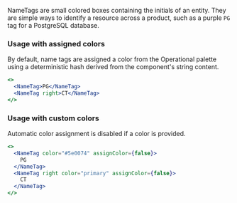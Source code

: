 NameTags are small colored boxes containing the initials of an entity. They are simple ways to identify a resource across a product, such as a purple `PG` tag for a PostgreSQL database.

### Usage with assigned colors

By default, name tags are assigned a color from the Operational palette using a deterministic hash derived from the component's string content.

```jsx
<>
  <NameTag>PG</NameTag>
  <NameTag right>CT</NameTag>
</>
```

### Usage with custom colors

Automatic color assignment is disabled if a color is provided.

```jsx
<>
  <NameTag color="#5e0074" assignColor={false}>
    PG
  </NameTag>
  <NameTag right color="primary" assignColor={false}>
    CT
  </NameTag>
</>
```

